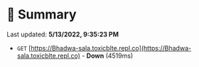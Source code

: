 # 📖 Summary
Last updated: **5/13/2022, 9:35:23 PM**

- `GET` [https://Bhadwa-sala.toxicblte.repl.co](https://Bhadwa-sala.toxicblte.repl.co) - **Down** (4519ms)
